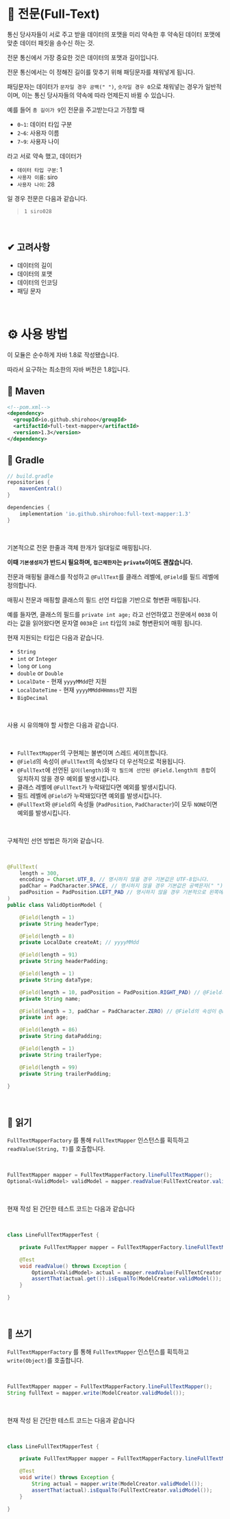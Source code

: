 # 👀 전문(Full-Text)

통신 당사자들이 서로 주고 받을 데이터의 포맷을 미리 약속한 후 약속된 데이터 포맷에 맞춘 데이터 패킷을 송수신 하는 것.

전문 통신에서 가장 중요한 것은 데이터의 포맷과 길이입니다.

전문 통신에서는 이 정해진 길이를 맞추기 위해 패딩문자를 채워넣게 됩니다.

패딩문자는 데이터가 `문자일 경우 공백(" ")`, `숫자일 경우 0`으로 채워넣는 경우가 일반적이며, 이는 통신 당사자들의 약속에 따라 언제든지 바뀔 수 있습니다.

예를 들어 `총 길이가 9`인 전문을 주고받는다고 가정할 때

- `0~1`: 데이터 타입 구분
- `2~6`: 사용자 이름
- `7~9`: 사용자 나이

라고 서로 약속 했고, 데이터가

- `데이터 타입 구분`: 1
- `사용자 이름`: siro
- `사용자 나이`: 28

일 경우 전문은 다음과 같습니다.

> `1 siro028`

<br />

## ✔ 고려사항

- 데이터의 길이
- 데이터의 포맷
- 데이터의 인코딩
- 패딩 문자

<br />

# ⚙ 사용 방법

이 모듈은 순수하게 자바 1.8로 작성됐습니다. 

따라서 요구하는 최소한의 자바 버전은 1.8입니다.

## 📜 Maven
```xml
<!--pom.xml-->
<dependency>
  <groupId>io.github.shirohoo</groupId>
  <artifactId>full-text-mapper</artifactId>
  <version>1.3</version>
</dependency>
```

## 📜 Gradle
```groovy
// build.gradle
repositories {
    mavenCentral()
}

dependencies {
    implementation 'io.github.shirohoo:full-text-mapper:1.3'
}
```

<br />

기본적으로 전문 한줄과 객체 한개가 일대일로 매핑됩니다.

**이때 `기본생성자`가 반드시 필요하며, `접근제한자`는 `private`이여도 괜찮습니다.**

전문과 매핑될 클래스를 작성하고 `@FullText`를 클래스 레벨에, `@Field`를 필드 레벨에 정의합니다.

매핑시 전문과 매핑할 클래스의 필드 선언 타입을 기반으로 형변환 매핑됩니다.

예를 들자면, 클래스의 필드를 `private int age;` 라고 선언하였고 전문에서 `0038` 이라는 값을 읽어왔다면 문자열 `0038`은  `int` 타입의 `38`로 형변환되어 매핑 됩니다.

현재 지원되는 타입은 다음과 같습니다.

- `String`
- `int` or `Integer`
- `long` or `Long`
- `double` or `Double`
- `LocalDate` - 현재 `yyyyMMdd`만 지원
- `LocalDateTime` - 현재 `yyyyMMddHHmmss`만 지원
- `BigDecimal`

<br />

사용 시 유의해야 할 사항은 다음과 같습니다.

<br />

- `FullTextMapper`의 구현체는 불변이며 스레드 세이프합니다.
- `@Field`의 속성이 `@FullText`의 속성보다 더 우선적으로 적용됩니다.
- `@FullText`에 선언된 `길이(length)`와 `각 필드에 선언된 @Field.length의 총합`이 일치하지 않을 경우 예외를 발생시킵니다.
- 클래스 레벨에 `@FullText`가 누락돼있다면 예외를 발생시킵니다.
- 필드 레벨에 `@Field`가 누락돼있다면 예외를 발생시킵니다.
- `@FullText`와 `@Field`의 속성들 (`PadPosition`, `PadCharacter`)이 모두 `NONE`이면 예외를 발생시킵니다.

<br />

구체적인 선언 방법은 하기와 같습니다.

<br />

```java
@FullText(
    length = 300,
    encoding = Charset.UTF_8, // 명시하지 않을 경우 기본값은 UTF-8입니다.
    padChar = PadCharacter.SPACE, // 명시하지 않을 경우 기본값은 공백문자(" ")입니다.
    padPosition = PadPosition.LEFT_PAD // 명시하지 않을 경우 기본적으로 왼쪽에 패딩문자를 채워넣습니다.
)
public class ValidOptionModel {

    @Field(length = 1)
    private String headerType;

    @Field(length = 8)
    private LocalDate createAt; // yyyyMMdd

    @Field(length = 91)
    private String headerPadding;

    @Field(length = 1)
    private String dataType;

    @Field(length = 10, padPosition = PadPosition.RIGHT_PAD) // @Field의 속성이 @FullText보다 우선됩니다.
    private String name;

    @Field(length = 3, padChar = PadCharacter.ZERO) // @Field의 속성이 @FullText보다 우선됩니다.
    private int age;

    @Field(length = 86)
    private String dataPadding;

    @Field(length = 1)
    private String trailerType;

    @Field(length = 99)
    private String trailerPadding;

}
```

<br />

## 📌 읽기

`FullTextMapperFactory` 를 통해 `FullTextMapper` 인스턴스를 획득하고 `readValue(String, T)`를 호출합니다.

<br />

```java
FullTextMapper mapper = FullTextMapperFactory.lineFullTextMapper();
Optional<ValidModel> validModel = mapper.readValue(FullTextCreator.validData(), ValidModel.class);
```

<br />

현재 작성 된 간단한 테스트 코드는 다음과 같습니다

<br />

```java
class LineFullTextMapperTest {

    private FullTextMapper mapper = FullTextMapperFactory.lineFullTextMapper();

    @Test
    void readValue() throws Exception {
        Optional<ValidModel> actual = mapper.readValue(FullTextCreator.validData(), ValidModel.class);
        assertThat(actual.get()).isEqualTo(ModelCreator.validModel());
    }

}
```

<br />

## 📌 쓰기

`FullTextMapperFactory` 를 통해 `FullTextMapper` 인스턴스를 획득하고 `write(Object)`를 호출합니다.

<br />

```java
FullTextMapper mapper = FullTextMapperFactory.lineFullTextMapper();
String fullText = mapper.write(ModelCreator.validModel());
```

<br />

현재 작성 된 간단한 테스트 코드는 다음과 같습니다

<br />

```java
class LineFullTextMapperTest {

    private FullTextMapper mapper = FullTextMapperFactory.lineFullTextMapper();

    @Test
    void write() throws Exception {
        String actual = mapper.write(ModelCreator.validModel());
        assertThat(actual).isEqualTo(FullTextCreator.validModel());
    }

}
```

<br />
